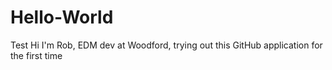 # Hello-World
Test
Hi I'm Rob, EDM dev at Woodford, trying out this GitHub application for the first time
